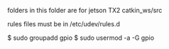 folders in this folder are for jetson TX2 catkin_ws/src

rules files must be in /etc/udev/rules.d

$ sudo groupadd gpio
$ sudo usermod -a -G gpio <username>

